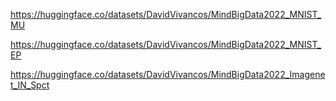 https://huggingface.co/datasets/DavidVivancos/MindBigData2022_MNIST_MU

https://huggingface.co/datasets/DavidVivancos/MindBigData2022_MNIST_EP

https://huggingface.co/datasets/DavidVivancos/MindBigData2022_Imagenet_IN_Spct
